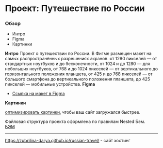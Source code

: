 # Проект: Путешествие по России

### Обзор

- Интро
- Figma
- Картинки

**Интро**
Проект о путешествии по России.
В Фигме размещен макет на самых распространённых разрешениях экранов.
от 1280 пикселей — от стандартных ноутбуков и до бесконечности,
от 1024 и до 1280 — для небольших ноутбуков,
от 768 и до 1024 пикселей — от вертикального до горизонтального положения планшета,
от 425 и до 768 пикселей — от большого смартфона до вертикального положения планшета,
до 425 пикселей — мобильные устройства.
**Figma**

- [Ссылка на макет в Figma](https://www.figma.com/file/5S2WSbEFL6awjVWJ0NWL8Q/Sprint-3_-Russia-_-desktop-mobile?node-id=28503%3A0)

**Картинки**

[оптимизировать картинки](https://tinypng.com/), чтобы ваш сайт загружался быстрее.

Файловая структура проекта оформлена по правилам Nested Бэм.  
 [БЭМ](https://ru.bem.info/methodology/filestructure/)

---

https://zubrilina-darya.github.io/russian-travel/ - сайт хостинг
